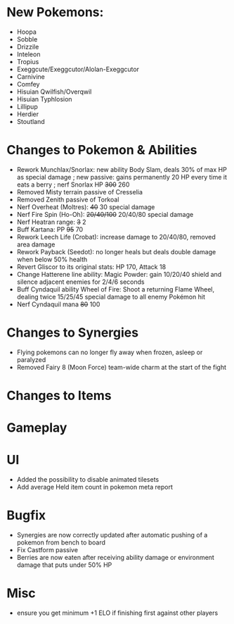 # New Pokemons:

- Hoopa
- Sobble
- Drizzile
- Inteleon
- Tropius
- Exeggcute/Exeggcutor/Alolan-Exeggcutor
- Carnivine
- Comfey
- Hisuian Qwilfish/Overqwil
- Hisuian Typhlosion
- Lillipup
- Herdier
- Stoutland

# Changes to Pokemon & Abilities

- Rework Munchlax/Snorlax: new ability Body Slam, deals 30% of max HP as special damage ; new passive: gains permanently 20 HP every time it eats a berry ; nerf Snorlax HP ~~300~~ 260
- Removed Misty terrain passive of Cresselia
- Removed Zenith passive of Torkoal
- Nerf Overheat (Moltres): ~~40~~ 30 special damage
- Nerf Fire Spin (Ho-Oh): ~~20/40/100~~ 20/40/80 special damage
- Nerf Heatran range: ~~3~~ 2
- Buff Kartana: PP ~~95~~ 70
- Rework Leech Life (Crobat): increase damage to 20/40/80, removed area damage
- Rework Payback (Seedot): no longer heals but deals double damage when below 50% health
- Revert Gliscor to its original stats: HP 170, Attack 18
- Change Hatterene line ability: Magic Powder: gain 10/20/40 shield and silence adjacent enemies for 2/4/6 seconds
- Buff Cyndaquil ability Wheel of Fire: Shoot a returning Flame Wheel, dealing twice 15/25/45 special damage to all enemy Pokémon hit
- Nerf Cyndaquil mana ~~80~~ 100

# Changes to Synergies

- Flying pokemons can no longer fly away when frozen, asleep or paralyzed
- Removed Fairy 8 (Moon Force) team-wide charm at the start of the fight

# Changes to Items

# Gameplay

# UI

- Added the possibility to disable animated tilesets
- Add average Held item count in pokemon meta report

# Bugfix

- Synergies are now correctly updated after automatic pushing of a pokemon from bench to board
- Fix Castform passive
- Berries are now eaten after receiving ability damage or environment damage that puts under 50% HP

# Misc

- ensure you get minimum +1 ELO if finishing first against other players
